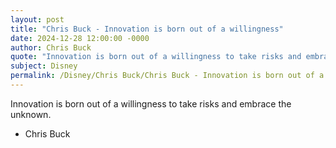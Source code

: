 ```yaml
---
layout: post
title: "Chris Buck - Innovation is born out of a willingness"
date: 2024-12-28 12:00:00 -0000
author: Chris Buck
quote: "Innovation is born out of a willingness to take risks and embrace the unknown."
subject: Disney
permalink: /Disney/Chris Buck/Chris Buck - Innovation is born out of a willingness
---
```


Innovation is born out of a willingness to take risks and embrace the unknown.

- Chris Buck
